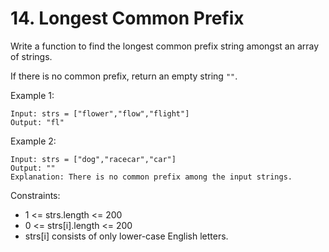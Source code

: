 # 14. Longest Common Prefix

Write a function to find the longest common prefix string amongst an array of strings.

If there is no common prefix, return an empty string ```""```.

 

Example 1:
```
Input: strs = ["flower","flow","flight"]
Output: "fl"
```

Example 2:
```
Input: strs = ["dog","racecar","car"]
Output: ""
Explanation: There is no common prefix among the input strings.
```

Constraints:

 * 1 <= strs.length <= 200
 * 0 <= strs[i].length <= 200
 * strs[i] consists of only lower-case English letters.
